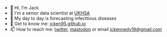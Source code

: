 - 👋 Hi, I’m Jack
- 👀 I'm a senior data scientist at [UKHSA](https://www.gov.uk/government/organisations/uk-health-security-agency)
- 🤮 My day to day is forecasting infecttious diseases
- 🤝 Get to know me: [jcken95.github.io](https://jcken95.github.io)
- 📫 How to reach me: [twitter](https://twitter.com/_jcken), [mastodon](https://qoto.org/@_jcken) or email <jckennedy18@gmail.com>

<!---
- 🌱 I’m currently learning how 
- 💞️ I’m looking to collaborate on ...
--->
<!---
jcken95/jcken95 is a ✨ special ✨ repository because its `README.md` (this file) appears on your GitHub profile.
You can click the Preview link to take a look at your changes.
--->
